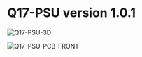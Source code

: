 # Q17-PSU version 1.0.1<br>

![Q17-PSU-3D](https://github.com/stefaweb/Q17-Amplifier/assets/12907102/999aa7ad-291e-4518-b085-51e3b16b539c)



![Q17-PSU-PCB-FRONT](https://github.com/stefaweb/Q17-Amplifier/assets/12907102/253088b6-86fe-40f6-bf54-4d62188be863)
